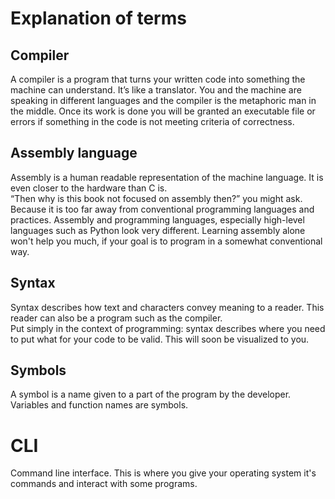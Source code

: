 # Explanation of terms

## Compiler

A compiler is a program that turns your written code into something the machine
can understand. It’s like a translator. You and the machine are speaking in
different languages and the compiler is the metaphoric man in the middle. Once
its work is done you will be granted an executable file or errors if something
in the code is not meeting criteria of correctness.  

## Assembly language

Assembly is a human readable representation of the machine language. It is even
closer to the hardware than C is.  
“Then why is this book not focused on assembly then?” you might ask. Because it
is too far away from conventional programming languages and practices. Assembly
and programming languages, especially high-level languages such as Python look
very different. Learning assembly alone won't help you much, if your goal is to
program in a somewhat conventional way.  

## Syntax

Syntax describes how text and characters convey meaning to a reader. This reader
can also be a program such as the compiler.  
Put simply in the context of programming: syntax describes where you need to put
what for your code to be valid. This will soon be visualized to you.  

## Symbols

A symbol is a name given to a part of the program by the developer.  
Variables and function names are symbols.  

# CLI

Command line interface. This is where you give your operating system it's
commands and interact with some programs.  
